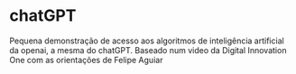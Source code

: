 # chatGPT

Pequena demonstração de acesso aos algoritmos de inteligência artificial da openai, a mesma do chatGPT.
Baseado num video da Digital Innovation One com as orientações de Felipe Aguiar
